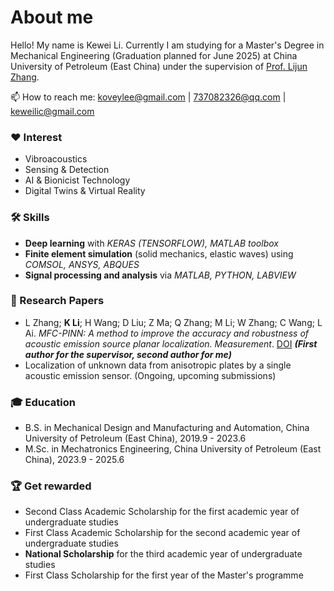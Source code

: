 # About me

Hello! My name is Kewei Li. Currently I am studying for a Master's Degree in Mechanical Engineering (Graduation planned for June 2025) at China University of Petroleum (East China) under the supervision of [Prof. Lijun Zhang](https://www.linkedin.com/company/epam-systems/).

📫 How to reach me: <a href='mailto:koveylee@gmail.com'>koveylee@gmail.com</a> | <a href='mailto:737082326@qq.com'>737082326@qq.com</a> | <a href='mailto:keweilic@gmail.com'>keweilic@gmail.com</a>

### ❤ Interest
*   Vibroacoustics
*   Sensing & Detection
*   AI & Bionicist Technology
*   Digital Twins & Virtual Reality

### 🛠 Skills
*   **Deep learning** with *KERAS (TENSORFLOW), MATLAB toolbox*
*   **Finite element simulation** (solid mechanics, elastic waves) using *COMSOL, ANSYS, ABQUES*
*   **Signal processing and analysis** via *MATLAB, PYTHON, LABVIEW*

### 📕 Research Papers
*   L Zhang; **K Li**; H Wang; D Liu; Z Ma; Q Zhang; M Li; W Zhang; C Wang; L Ai. *MFC-PINN: A method to improve the accuracy and robustness of acoustic emission source planar localization. Measurement*. [DOI](https://www.sciencedirect.com/science/article/pii/S0263224124008807/)
    ***(First author for the supervisor, second author for me)***
*   Localization of unknown data from anisotropic plates by a single acoustic emission sensor. (Ongoing, upcoming submissions)

### 🎓 Education
*   B.S. in Mechanical Design and Manufacturing and Automation, China University of Petroleum (East China), 2019.9 - 2023.6
*   M.Sc. in Mechatronics Engineering, China University of Petroleum (East China), 2023.9 - 2025.6

### 🏆 Get rewarded
*   Second Class Academic Scholarship for the first academic year of undergraduate studies
*   First Class Academic Scholarship for the second academic year of undergraduate studies
*   **National Scholarship** for the third academic year of undergraduate studies
*   First Class Scholarship for the first year of the Master's programme
